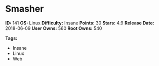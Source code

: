 # Smasher

**ID:** 141
**OS:** Linux
**Difficulty:** Insane
**Points:** 30
**Stars:** 4.9
**Release Date:** 2018-06-09
**User Owns:** 560
**Root Owns:** 540

**Tags:**
- Insane
- Linux
- Web

